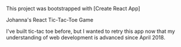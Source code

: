 This project was bootstrapped with [Create React App]

Johanna's React Tic-Tac-Toe Game

I've built tic-tac toe before, but I wanted to retry this app now that my understanding of web development is advanced since April 2018.